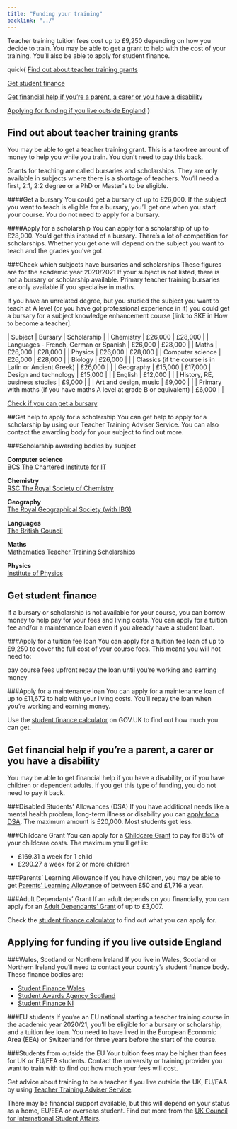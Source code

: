 ```yaml
---
title: "Funding your training"
backlink: "../"
---
```


Teacher training tuition fees cost up to £9,250 depending on how you decide to train. You may be able to get a grant to help with the cost of your training. You’ll also be able to apply for student finance.

quick{
  [Find out about teacher training grants](#find-out-about-teacher-training-grants)

  [Get student finance](#get-student-finance)

  [Get financial help if you’re a parent, a carer or you have a disability](#get-financial-help-if-youre-a-parent-a-carer-or-you-have-a-disability)

  [Applying for funding if you live outside England](#applying-for-funding-if-you-live-outside-england)
}

<h2 id="find-out-about-teacher-training-grants" class="stand-out">Find out about teacher training grants</h2>
You may be able to get a teacher training grant. This is a tax-free amount of money to help you while you train. You don’t need to pay this back.

Grants for teaching are called bursaries and scholarships. They are only available in subjects where there is a shortage of teachers. You’ll need a first, 2:1, 2:2 degree or a PhD or Master's to be eligible.

####Get a bursary
You could get a bursary of up to £26,000. If the subject you want to teach is eligible for a bursary, you’ll get one when you start your course. You do not need to apply for a bursary.

####Apply for a scholarship
You can apply for a scholarship of up to £28,000. You’d get this instead of a bursary. There’s a lot of competition for scholarships. Whether you get one will depend on the subject you want to teach and the grades you’ve got.

###Check which subjects have bursaries and scholarships
These figures are for the academic year 2020/2021 If your subject is not listed, there is not a bursary or scholarship available. Primary teacher training bursaries are only available if you specialise in maths.

If you have an unrelated degree, but you studied the subject you want to teach at A level (or you have got professional experience in it) you could get a bursary for a subject knowledge enhancement course [link to SKE in How to become a teacher].

| Subject | Bursary | Scholarship |
| Chemistry | £26,000 | £28,000 |
| Languages - French, German or Spanish | £26,000 | £28,000 |
| Maths | £26,000 | £28,000 |
| Physics | £26,000 | £28,000 |
| Computer science | £26,000 | £28,000 |
| Biology | £26,000 | |
| Classics (if the course is in Latin or Ancient Greek) | £26,000 | |
| Geography | £15,000 | £17,000
| Design and technology | £15,000 | |
| English | £12,000 | |
| History, RE, business studies | £9,000 | |
| Art and design, music | £9,000 | |
| Primary with maths (if you have maths A level at grade B or equivalent) | £6,000 | |

[Check if you can get a bursary](# "internal")

##Get help to apply for a scholarship
You can get help to apply for a scholarship by using our Teacher Training Adviser Service.  You can also contact the awarding body for your subject to find out more.

###Scholarship awarding bodies by subject

**Computer science**  
[BCS The Chartered Institute for IT](#)

**Chemistry**  
[RSC The Royal Society of Chemistry](#)

**Geography**  
[The Royal Geographical Society (with IBG)](#)

**Languages**  
[The British Council](#)

**Maths**  
[Mathematics Teacher Training Scholarships](#)

**Physics**  
[Institute of Physics](#)

<h2 id="get-student-finance" class="stand-out">Get student finance</h2>
If a bursary or scholarship is not available for your course, you can borrow money to help pay for your fees and living costs. You can apply for a tuition fee and/or a maintenance loan even if you already have a student loan.

###Apply for a tuition fee loan
You can apply for a tuition fee loan of up to £9,250 to cover the full cost of your course fees. This means you will not need to:

pay course fees upfront
repay the loan until you’re working and earning money

###Apply for a maintenance loan
You can apply for a maintenance loan of up to £11,672 to help with your living costs. You’ll repay the loan when you’re working and earning money.

Use the [student finance calculator](#) on GOV.UK to find out how much you can get.

<h2 id="get-financial-help-if-youre-a-parent-a-carer-or-you-have-a-disability" class="stand-out">Get financial help if you’re a parent, a carer or you have a disability</h2>
You may be able to get financial help if you have a disability, or if you have children or dependent adults. If you get this type of funding, you do not need to pay it back.

###Disabled Students’ Allowances (DSA)
If you have additional needs like a mental health problem, long-term illness or disability you can [apply for a DSA](#). The maximum amount is £20,000. Most students get less.

###Childcare Grant
You can apply for a [Childcare Grant](#) to pay for 85% of your childcare costs. The maximum you’ll get is:

  - £169.31 a week for 1 child
  - £290.27 a week for 2 or more children

###Parents’ Learning Allowance
If you have children, you may be able to get [Parents’ Learning Allowance](#) of between £50 and £1,716 a year.

###Adult Dependants’ Grant
If an adult depends on you financially, you can apply for an [Adult Dependants’ Grant](#) of up to £3,007.

Check the [student finance calculator](#) to find out what you can apply for.

<h2 id="applying-for-funding-if-you-live-outside-england" class="stand-out">Applying for funding if you live outside England</h2>

###Wales, Scotland or Northern Ireland
If you live in Wales, Scotland or Northern Ireland you’ll need to contact your country’s student finance body. These finance bodies are:

  - [Student Finance Wales](#)
  - [Student Awards Agency Scotland](#)
  - [Student Finance NI](#)

###EU students
If you’re an EU national starting a teacher training course in the academic year 2020/21, you’ll be eligible for a bursary or scholarship, and a tuition fee loan. You need to have lived in the European Economic Area (EEA) or Switzerland for three years before the start of the course.

###Students from outside the EU
Your tuition fees may be higher than fees for UK or EU/EEA students. Contact the university or training provider you want to train with to find out how much your fees will cost.

Get advice about training to be a teacher if you live outside the UK, EU/EAA by using [Teacher Training Adviser Service](#).

There may be financial support available, but this will depend on your status as a home, EU/EEA or overseas student. Find out more from the [UK Council for International Student Affairs](#).
